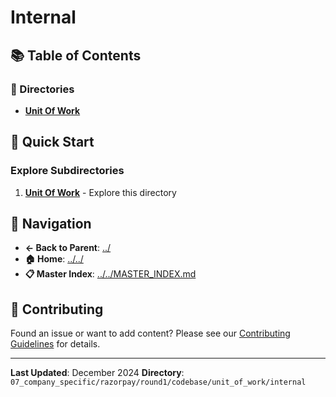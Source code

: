 # Internal

## 📚 Table of Contents

### 📁 Directories

- **[Unit Of Work](unit_of_work/)**

## 🚀 Quick Start

### Explore Subdirectories
1. **[Unit Of Work](unit_of_work/)** - Explore this directory

## 🔗 Navigation

- **← Back to Parent**: [../](../)
- **🏠 Home**: [../../](../..)
- **📋 Master Index**: [../../MASTER_INDEX.md](../..MASTER_INDEX.md)

## 🤝 Contributing

Found an issue or want to add content? Please see our [Contributing Guidelines](../../CONTRIBUTING.md) for details.

---

**Last Updated**: December 2024
**Directory**: `07_company_specific/razorpay/round1/codebase/unit_of_work/internal`

